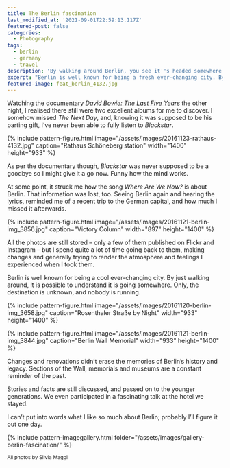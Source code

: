 ```yaml
---
title: The Berlin fascination
last_modified_at: '2021-09-01T22:59:13.117Z'
featured-post: false
categories:
  - Photography
tags:
  - berlin
  - germany
  - travel
description: 'By walking around Berlin, you see it''s headed somewhere. Only, the destination is unknown and nobody is running.'
excerpt: "Berlin is well known for being a fresh ever-changing city. By walking around, you see\_it's headed\_somewhere. Only, the destination is unknown and nobody is running."
featured-image: feat_berlin_4132.jpg
---
```

<p class="lead">Watching the documentary <a href="http://www.bbc.co.uk/iplayer/episode/b088ktm6/david-bowie-the-last-five-years" target="_blank" rel="noopener"><em>David Bowie: The Last Five Years</em></a> the other night, I realised there still were two excellent albums for me to discover. I somehow missed <em>The Next Day</em>, and, knowing it was supposed to be his parting gift, I’ve never been able to fully listen to <em>Blackstar</em>.</p>

{% include pattern-figure.html image="/assets/images/20161123-rathaus-4132.jpg" caption="Rathaus Schöneberg station" width="1400" height="933" %}

As per the documentary though, _Blackstar_ was never supposed to be a goodbye so I might give it a go now. Funny how the mind works.

At some point, it struck me how the song _Where Are We Now?_ is about Berlin. That information was lost, too. Seeing Berlin again and hearing the lyrics, reminded me of a recent trip to the German capital, and how much I missed it afterwards.

{% include pattern-figure.html image="/assets/images/20161121-berlin-img_3856.jpg" caption="Victory Column" width="897" height="1400" %}

All the photos are still stored – only a few of them published on Flickr and Instagram – but I spend quite a lot of time going back to them, making changes and generally trying to render the atmosphere and feelings I experienced when I took them.

Berlin is well known for being a cool ever-changing city. By just walking around, it is possible to understand it is going somewhere. Only, the destination is unknown, and nobody is running.

{% include pattern-figure.html image="/assets/images/20161120-berlin-img_3658.jpg" caption="Rosenthaler Straße by Night" width="933" height="1400" %}

{% include pattern-figure.html image="/assets/images/20161121-berlin-img_3844.jpg" caption="Berlin Wall Memorial" width="933" height="1400" %}

Changes and renovations didn’t erase the memories of Berlin’s history and legacy. Sections of the Wall, memorials and museums are a constant reminder of the past.

Stories and facts are still discussed, and passed on to the younger generations. We even participated in a fascinating talk at the hotel we stayed.

I can’t put into words what I like so much about Berlin; probably I’ll figure it out one day.

{% include pattern-imagegallery.html folder="/assets/images/gallery-berlin-fascination/" %}

<small>All photos by Silvia Maggi</small>
